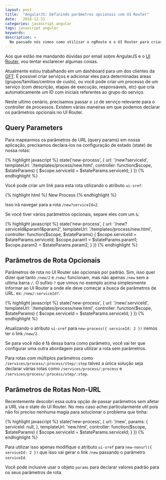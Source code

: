 ```yaml
---
layout: post
title:  "AngularJS: Definindo parâmetros opcionais com UI Router"
date:   2016-12-31
categories: javascript angular
tags: javascript angular
keywords:
description: >
  No passado nós vimos como utilizar o ngRoute e o UI Router para criar aplicações com Angular JS. Hoje vou explicar 3 formas que para definir rotas utilizando o UI Router e como isso pode ser útil para sua aplicação.
---
```


Aos que estão me mandando dúvidas por email sobre AngularJS e o [UI Router](https://github.com/angular-ui/ui-router), vou tentar esclarecer algumas coisas.

Atualmente estou trabalhando em um dashboard para um dos clientes da [GFT](http://www.gft.com/). É possível criar serviços e adicionar eles para determinadas áreas (grupos/familias/centros de custo), ou você pode criar um processo de um serviço (com descrição, etapas de execução, responsáveis, etc) que cria automaticamente um ID com iniciais referentes ao grupo do serviço.

Neste ultimo cenário, precisamos passar o `id` de serviço relevante para o controller de processos. Existem várias maneiras em que podemos declarar os parâmetros opcionais no UI Router.

## Query Parameters

Para mapearmos os parâmetros de URL (query params) em nossa aplicação, precisamos declara-los na configuração de estado (state) de nossa rotas:

{% highlight javascript %}
state('new-process', {
  url: '/new?serviceId',
  templateUrl: '/templates/process/new.html',
  controller: function($scope, $stateParams) {
     $scope.serviceId = $stateParams.serviceId;
  }
})
{% endhighlight %}

Você pode criar um link para esta rota utilizando o atributo `ui-sref`:

{% highlight html %}
<a ui-sref="new-process({ serviceId: 2 })">New Process</a>
{% endhighlight %}

Isso irá navegar para a rota `/new?serviceId=2`.

Se você tiver vários parâmetros opcionais, separe eles com um `&`:

{% highlight javascript %}
state('new-process', {
  url: '/new?serviceId&param1&param2',
  templateUrl: '/templates/process/new.html',
  controller: function($scope, $stateParams) {
     $scope.serviceId = $stateParams.serviceId;
     $scope.param1 = $stateParams.param1;
     $scope.param2 = $stateParams.param2;
  }
})
{% endhighlight %}

## Parâmetros de Rota Opcionais

Parâmetros de rota no UI Router são opcionais por padrão. Sim, isso quer dizer que tanto `/new/2` e `/new/` funcionam, mas não apenas `/new` sem a ultima barra `/`. O sufixo `?` que vimos no exemplo acima simplesmente informar ao UI Router a onde ele deve começar a busca de parâmetros de URL. ex: `/new/:serviceId?`.

{% highlight javascript %}
state('new-process', {
  url: '/new/:serviceId',
  templateUrl: '/templates/process/new.html',
  controller: function($scope, $stateParams) {
     $scope.serviceId = $stateParams.serviceId;
  }
})
{% endhighlight %}

Atualizando o atributo `ui-sref` para `new-process({ serviceId: 2 })` iremos ter o link  `/new/2`.

Se para você não é fã dessa barra como parâmetro, você vai ter que configurar uma outra abordagem para utilizar a rota sem parâmetros.

Para rotas com múltiplos parâmetros como `/services/process/:process/step/:step` talvez a única solução seja declarar várias rotas como  `/services/process/:process` e `/services/process/:process/step/:step`.

## Parâmetros de Rotas Non-URL

Recentemente descobri essa outra opção de passar parâmetros sem afetar a URL via o state do UI Router. No meu caso achei particularmente util pois não foi preciso nenhuma magia para solucionar o problema que tinha:

{% highlight javascript %}
state('new-process', {
  url: '/new',
  params: {
    serviceId: null,
  },
  templateUrl: 'new.html',
  controller: function($scope, $stateParams) {
     $scope.serviceId = $stateParams.serviceId;
  }
})
{% endhighlight %}

Para utilizar isso apenas modifique o atributo `ui-sref` para `new-nonurl({ serviceId: 2 })` que isso vai gerar o link `/new` passando o parâmetro `serviceId`.

Você pode inclusive usar o objeto `params` para declarar valores padrão para os seus parâmetros de rota.
